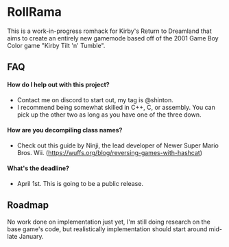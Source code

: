 # RollRama

This is a work-in-progress romhack for Kirby's Return to Dreamland that aims to create an entirely new gamemode based off of the 2001 Game Boy Color game "Kirby Tilt 'n' Tumble".

## FAQ

#### How do I help out with this project?
* Contact me on discord to start out, my tag is @shinton.
* I recommend being somewhat skilled in C++, C, or assembly. You can pick up the other two as long as you have one of the three down.

#### How are you decompiling class names?
* Check out this guide by Ninji, the lead developer of Newer Super Mario Bros. Wii. (https://wuffs.org/blog/reversing-games-with-hashcat)

#### What's the deadline?
* April 1st. This is going to be a public release.

## Roadmap
No work done on implementation just yet, I'm still doing research on the base game's code, but realistically implementation should start around mid-late January.
